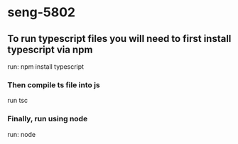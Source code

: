 # seng-5802

## To run typescript files you will need to first install typescript via npm

run: npm install typescript

### Then compile ts file into js

run tsc <ts file-path>

### Finally, run using node

run: node <js file-path>
